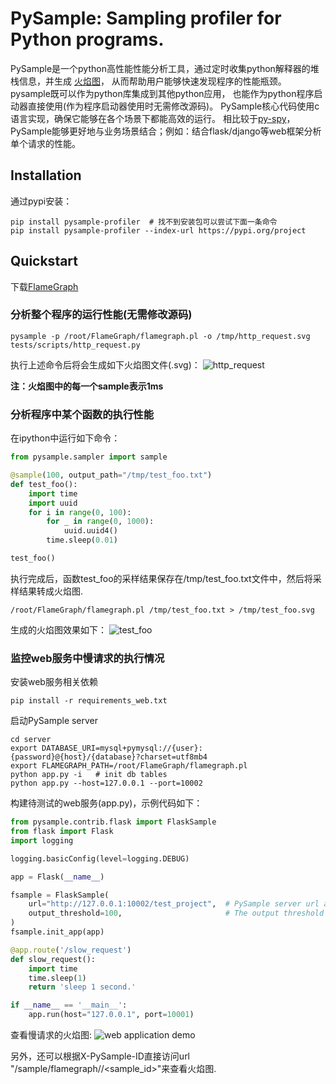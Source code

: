 PySample: Sampling profiler for Python programs.
======

PySample是一个python高性能性能分析工具，通过定时收集python解释器的堆栈信息，并生成
[火焰图](https://github.com/brendangregg/FlameGraph)，
从而帮助用户能够快速发现程序的性能瓶颈。pysample既可以作为python库集成到其他python应用，
也能作为python程序启动器直接使用(作为程序启动器使用时无需修改源码)。
PySample核心代码使用c语言实现，确保它能够在各个场景下都能高效的运行。
相比较于[py-spy](https://github.com/benfred/py-spy)，
PySample能够更好地与业务场景结合；例如：结合flask/django等web框架分析单个请求的性能。

## Installation
通过pypi安装：
```shell
pip install pysample-profiler  # 找不到安装包可以尝试下面一条命令
pip install pysample-profiler --index-url https://pypi.org/project 
```



## Quickstart

下载[FlameGraph](https://github.com/brendangregg/FlameGraph)


### 分析整个程序的运行性能(无需修改源码)

```shell
pysample -p /root/FlameGraph/flamegraph.pl -o /tmp/http_request.svg  tests/scripts/http_request.py
```
执行上述命令后将会生成如下火焰图文件(.svg)：
![http_request](./images/http_request.svg)

<b>注：火焰图中的每一个sample表示1ms</b>


### 分析程序中某个函数的执行性能
在ipython中运行如下命令：
```python
from pysample.sampler import sample

@sample(100, output_path="/tmp/test_foo.txt")
def test_foo():
    import time
    import uuid
    for i in range(0, 100):
        for _ in range(0, 1000):
            uuid.uuid4()
        time.sleep(0.01)

test_foo()
```
执行完成后，函数test_foo的采样结果保存在/tmp/test_foo.txt文件中，然后将采样结果转成火焰图.

```shell
/root/FlameGraph/flamegraph.pl /tmp/test_foo.txt > /tmp/test_foo.svg
```

生成的火焰图效果如下：
![test_foo](./images/test_foo.svg)


### 监控web服务中慢请求的执行情况
安装web服务相关依赖
```shell
pip install -r requirements_web.txt
```

启动PySample server
```shell
cd server
export DATABASE_URI=mysql+pymysql://{user}:{password}@{host}/{database}?charset=utf8mb4
export FLAMEGRAPH_PATH=/root/FlameGraph/flamegraph.pl
python app.py -i   # init db tables
python app.py --host=127.0.0.1 --port=10002
```

构建待测试的web服务(app.py)，示例代码如下：
```python
from pysample.contrib.flask import FlaskSample
from flask import Flask
import logging

logging.basicConfig(level=logging.DEBUG)

app = Flask(__name__)

fsample = FlaskSample(
    url="http://127.0.0.1:10002/test_project",  # PySample server url and project name
    output_threshold=100,                       # The output threshold is 100 ms
)
fsample.init_app(app)

@app.route('/slow_request')
def slow_request():
    import time
    time.sleep(1)
    return 'sleep 1 second.'

if __name__ == '__main__':
    app.run(host="127.0.0.1", port=10001)
```

查看慢请求的火焰图:
![web application demo](./images/web_app_demo.gif)

另外，还可以根据X-PySample-ID直接访问url "/sample/flamegraph/<project>/<sample_id>"来查看火焰图.
